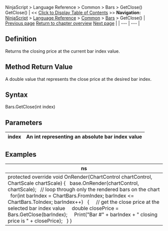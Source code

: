 ﻿
NinjaScript \> Language Reference \> Common \> Bars \> GetClose()
GetClose()
| \<\< [Click to Display Table of Contents](getclose.md) \>\> **Navigation:**     [NinjaScript](ninjascript.md) \> [Language Reference](language_reference_wip.md) \> [Common](common.md) \> [Bars](bars.md) \> GetClose() | [Previous page](getbid.md) [Return to chapter overview](bars.md) [Next page](getdaybar.md) |
| --- | --- |
## Definition
Returns the closing price at the current bar index value.
 
## Method Return Value
A double value that represents the close price at the desired bar index.
## 
## Syntax
Bars.GetClose(int index)
 
## Parameters
| index | An int representing an absolute bar index value |
| --- | --- |

## Examples
| ns |
| --- |
| protected override void OnRender(ChartControl chartControl, ChartScale chartScale) {    base.OnRender(chartControl, chartScale);    // loop through only the rendered bars on the chart    for(int barIndex \= ChartBars.FromIndex; barIndex \<\= ChartBars.ToIndex; barIndex\+\+)    {      // get the close price at the selected bar index value      double closePrice \= Bars.GetClose(barIndex);      Print("Bar \#" \+ barIndex \+ " closing price is " \+ closePrice);    } } |

